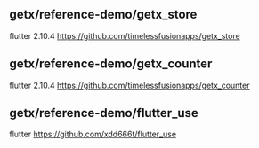 
## getx/reference-demo/getx_store
flutter 2.10.4
https://github.com/timelessfusionapps/getx_store


## getx/reference-demo/getx_counter
flutter 2.10.4
https://github.com/timelessfusionapps/getx_counter

## getx/reference-demo/flutter_use
flutter
https://github.com/xdd666t/flutter_use
